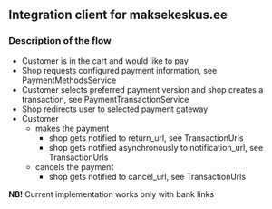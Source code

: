 ## Integration client for maksekeskus.ee

### Description of the flow
* Customer is in the cart and would like to pay
* Shop requests configured payment information, see PaymentMethodsService
* Customer selects preferred payment version and shop creates a transaction, see PaymentTransactionService
* Shop redirects user to selected payment gateway
* Customer 
    * makes the payment
        * shop gets notified to return_url, see TransactionUrls
        * shop gets notified asynchronously to notification_url, see TransactionUrls
    * cancels the payment
        * shop gets notified to cancel_url, see TransactionUrls
        
        
**NB!** Current implementation works only with bank links